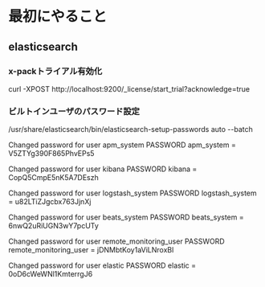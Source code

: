 # 最初にやること

## elasticsearch

### x-packトライアル有効化

curl -XPOST http://localhost:9200/_license/start_trial?acknowledge=true

### ビルトインユーザのパスワード設定
/usr/share/elasticsearch/bin/elasticsearch-setup-passwords auto --batch

Changed password for user apm_system
PASSWORD apm_system = V5ZTYg390F865PhvEPs5

Changed password for user kibana
PASSWORD kibana = CopQ5CmpE5nK5A7DEszh

Changed password for user logstash_system
PASSWORD logstash_system = u82LTiZJgcbx763JjnXj

Changed password for user beats_system
PASSWORD beats_system = 6nwQ2uRiUGN3wY7pcUTy

Changed password for user remote_monitoring_user
PASSWORD remote_monitoring_user = jDNMbtKoy1aViLNroxBl

Changed password for user elastic
PASSWORD elastic = 0oD6cWeWNl1KmterrgJ6
